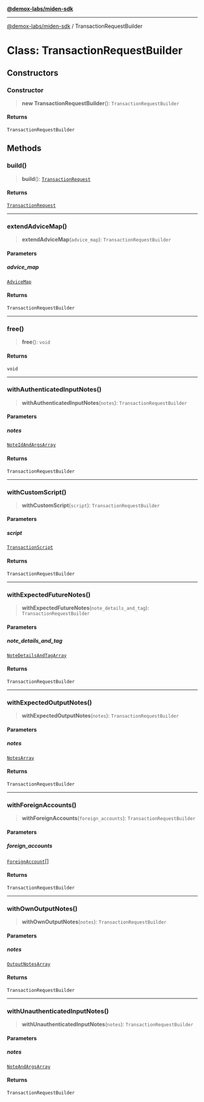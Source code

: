 [**@demox-labs/miden-sdk**](../README.md)

***

[@demox-labs/miden-sdk](../README.md) / TransactionRequestBuilder

# Class: TransactionRequestBuilder

## Constructors

### Constructor

> **new TransactionRequestBuilder**(): `TransactionRequestBuilder`

#### Returns

`TransactionRequestBuilder`

## Methods

### build()

> **build**(): [`TransactionRequest`](TransactionRequest.md)

#### Returns

[`TransactionRequest`](TransactionRequest.md)

***

### extendAdviceMap()

> **extendAdviceMap**(`advice_map`): `TransactionRequestBuilder`

#### Parameters

##### advice\_map

[`AdviceMap`](AdviceMap.md)

#### Returns

`TransactionRequestBuilder`

***

### free()

> **free**(): `void`

#### Returns

`void`

***

### withAuthenticatedInputNotes()

> **withAuthenticatedInputNotes**(`notes`): `TransactionRequestBuilder`

#### Parameters

##### notes

[`NoteIdAndArgsArray`](NoteIdAndArgsArray.md)

#### Returns

`TransactionRequestBuilder`

***

### withCustomScript()

> **withCustomScript**(`script`): `TransactionRequestBuilder`

#### Parameters

##### script

[`TransactionScript`](TransactionScript.md)

#### Returns

`TransactionRequestBuilder`

***

### withExpectedFutureNotes()

> **withExpectedFutureNotes**(`note_details_and_tag`): `TransactionRequestBuilder`

#### Parameters

##### note\_details\_and\_tag

[`NoteDetailsAndTagArray`](NoteDetailsAndTagArray.md)

#### Returns

`TransactionRequestBuilder`

***

### withExpectedOutputNotes()

> **withExpectedOutputNotes**(`notes`): `TransactionRequestBuilder`

#### Parameters

##### notes

[`NotesArray`](NotesArray.md)

#### Returns

`TransactionRequestBuilder`

***

### withForeignAccounts()

> **withForeignAccounts**(`foreign_accounts`): `TransactionRequestBuilder`

#### Parameters

##### foreign\_accounts

[`ForeignAccount`](ForeignAccount.md)[]

#### Returns

`TransactionRequestBuilder`

***

### withOwnOutputNotes()

> **withOwnOutputNotes**(`notes`): `TransactionRequestBuilder`

#### Parameters

##### notes

[`OutputNotesArray`](OutputNotesArray.md)

#### Returns

`TransactionRequestBuilder`

***

### withUnauthenticatedInputNotes()

> **withUnauthenticatedInputNotes**(`notes`): `TransactionRequestBuilder`

#### Parameters

##### notes

[`NoteAndArgsArray`](NoteAndArgsArray.md)

#### Returns

`TransactionRequestBuilder`
